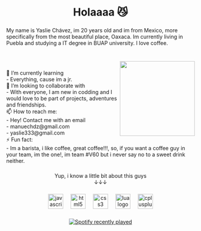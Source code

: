 <h1 align="center">Holaaaa 😼</h1>

###

<p align="left">My name is Yaslie Chávez, im 20 years old and im from Mexico, more specifically from the most beautiful place, Oaxaca. Im currently living in Puebla and studying a IT degree in BUAP university. I love coffee.</p>

###

<br clear="both">

<img align="right" height="200" src="https://i.giphy.com/media/v1.Y2lkPTc5MGI3NjExNnJpZGMwdGFhYWNnZ2FqamFzd3IzczM1NzQ0MzVxamxwOW82bDR5dCZlcD12MV9pbnRlcm5hbF9naWZfYnlfaWQmY3Q9Zw/hzBc3HCFc0icM/giphy.gif"  />

###

<p align="left">🌱 I’m currently learning <br>  - Everything, cause im a jr.<br>👯 I’m looking to collaborate with <br> - With everyone, I am new in codding and I would love to be part of projects, adventures and friendships.<br>📫 How to reach me: <br> - Hey! Contact me with an email<br>- manuechdz@gmail.com<br>- yaslie333@gmail.com<br>⚡ Fun fact:<br>- Im a barista, i like coffee, great coffee!!!, so, if you want a coffee guy in your team, im the one!, im team #V60 but i never say no to a sweet drink neither.</p>

###

<p align="center">Yup, i know a little bit about this guys<br>↓↓↓</p>

###

<div align="center">
  <img src="https://cdn.jsdelivr.net/gh/devicons/devicon/icons/javascript/javascript-original.svg" height="40" alt="javascript logo"  />
  <img width="12" />
  <img src="https://cdn.jsdelivr.net/gh/devicons/devicon/icons/html5/html5-original.svg" height="40" alt="html5 logo"  />
  <img width="12" />
  <img src="https://cdn.jsdelivr.net/gh/devicons/devicon/icons/css3/css3-original.svg" height="40" alt="css3 logo"  />
  <img width="12" />
  <img src="https://cdn.jsdelivr.net/gh/devicons/devicon/icons/lua/lua-original.svg" height="40" alt="lua logo"  />
  <img width="12" />
  <img src="https://cdn.jsdelivr.net/gh/devicons/devicon/icons/cplusplus/cplusplus-original.svg" height="40" alt="cplusplus logo"  />
</div>

###

<div align="center">
  <a href="https://open.spotify.com/user/31ikmu53tyaugmaoobzekk3a7zqa">
    <img src="https://spotify-recently-played-readme.vercel.app/api?user=31ikmu53tyaugmaoobzekk3a7zqa&count=5&unique=false" alt="Spotify recently played"  />
  </a>
</div>

###
